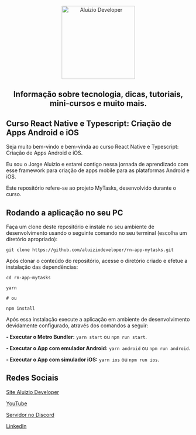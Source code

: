 <p align="center">
  <a href="https://aluiziodeveloper.com.br/">
    <img alt="Aluizio Developer" src="https://aluiziodeveloper.com.br/assets/img/icon.png" width="200" />
  </a>
</p>
<h2 align="center">
Informação sobre tecnologia, dicas, tutoriais, mini-cursos e muito mais.
</h2>

## Curso React Native e Typescript: Criação de Apps Android e iOS

Seja muito bem-vindo e bem-vinda ao curso React Native e Typescript: Criação de Apps Android e iOS.

Eu sou o Jorge Aluizio e estarei contigo nessa jornada de aprendizado com esse framework para criação de apps mobile para as plataformas Android e iOS.

Este repositório refere-se ao projeto MyTasks, desenvolvido durante o curso.

## Rodando a aplicação no seu PC

Faça um clone deste repositório e instale no seu ambiente de desenvolvimento usando o seguinte comando no seu terminal (escolha um diretório apropriado):

```shell
git clone https://github.com/aluiziodeveloper/rn-app-mytasks.git
```

Após clonar o conteúdo do repositório, acesse o diretório criado e efetue a instalação das dependências:

```shell
cd rn-app-mytasks

yarn

# ou

npm install
```

Após essa instalação execute a aplicação em ambiente de desenvolvimento devidamente configurado, através dos comandos a seguir:

**- Executar o Metro Bundler:** `yarn start` ou `npm run start`.

**- Executar o App com emulador Android:** `yarn android` ou `npm run android`.

**- Executar o App com simulador iOS:** `yarn ios` ou `npm run ios`.

## Redes Sociais

[Site Aluizio Developer](https://aluiziodeveloper.com.br)

[YouTube](https://www.youtube.com/jorgealuizio)

[Servidor no Discord](https://discord.gg/3J87BMz5fD)

[LinkedIn](https://www.linkedin.com/in/jorgealuizio/)
